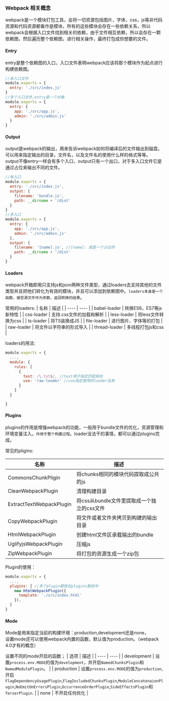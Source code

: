 ### Webpack 相关概念
webpack是一个模块打包工具，会将一切资源包括图片，字体，css，js等非代码资源和代码资源都看作是模块，所有的这些模块会存在一些依赖关系，所以webpack会根据入口文件找到相关的依赖，由于文件相互依赖，所以会存在一颗依赖图，然后遍历整个依赖图，进行相关操作，最终打包成你想要的文件。

#### Entry

entry是整个依赖图的入口，入口文件表明webpack应该将那个模块作为起点进行构建依赖图。
```javascript
//单入口文件
module.exports = {
  entry: './src/index.js'
}
//多个入口文件,entry是一个对象
module.exports = {
  entry: {
    app: './src/app.js',
    admin: './src/admin.js'
  }
}
```

#### Output

output是webpack的输出，用来告诉webpack如何将编译后的文件输出到磁盘。可以用来指定输出的目录，文件名，以及文件名的使用什么样的格式等等。output不像entry一样会有多个入口，output只有一个出口，对于多入口文件它是通过占位来输出不同的文件。

```javascript
//单入口
module.exports = {
  entry: './src/index.js',
  output: {
    filename: 'bundle.js',
    path: __dirname + '/dist'
  }
}
//多入口
module.exports = {
  entry: {
    app: './src/app.js',
    admin: './src/admin.js'
  },
  output: {
    filename: '[name].js', //[name]: 就是一个占位符
    path: __dirname + '/dist'
  }
}
```

#### Loaders

webpack开箱即用只支持js和json两种文件类型，通过loaders去支持其他的文件类型并且把他们转化为有效的模块，并且可以添加到依赖图中。`loaders本身是一个函数，接受源文件作为参数，返回转换的结果`。  

常用的loaders:
| 名称 | 描述 |
| ---- | ---- |
| babel-loader | 转换ES6，ES7等js新特性 |
| css-loader | 支持.css文件的加载和解析 |
| less-loader | 将less文件转换为css |
| ts-loader | 将TS装换成JS |
| file-loader | 进行图片、字体等的打包 |
| raw-loader | 将文件以字符串的形式导入 |
| thread-loader | 多线程打包js和css |

loaders的用法:  

```javascript
module.exports = {
  ...,
  module: {
    rules: [
      {
        test: /\.txt$/, //test用于指定匹配规则
        use: 'raw-loader' //use指定使用的loader名称
      }
    ]
  }

}
```

#### Plugins

plugins的作用是增强webpack的功能，一般用于bundle文件的优化，资源管理和环境变量注入。`作用于整个构建过程`。loader没法干的事情，都可以通过plugins完成。

常见的pligins:

| 名称 | 描述 |
| ---- | ---- |
| CommonsChunkPligin | 将chunks相同的模块代码提取成公共的js |
| CleanWebpackPlugin | 清理构建目录 |
| ExtractTextWebpackPlugin | 将css从bundle文件里提取成一个独立的css文件 |
| CopyWebpackPlugin | 将文件或者文件夹拷贝到构建的输出目录 |
| HtmlWebpackPlugin | 创建html文件区承载输出的bundle |
| UglifyjsWebpackPlugin | 压缩js |
| ZipWebpackPlugin | 将打包的资源生成一个zip包 |

Plugin的使用：

```javascript
module.exports = {
  ...,
  plugins: [ //多个plugin都放在plugins数组中
    new HtmlWebpackPlugin({
      template: './src/index.html'
    }),
  ]
}

```

#### Mode

Mode是用来指定当前的构建环境：production,development还是none，  
设置mode还可以使用webpack内置的函数，默认值为production。（webpack 4.0才有的概念）

设置不同的mode开启的函数；
| 选项 | 描述 |
| ---- | ---- |
| development | 设置`process.env.MODE`的值为`development`，并开启`NamedChunksPlugin`和`NamedModulePlugin`。 |
| production | 设置`process.env.MODE`的值为`production`,开启`FlagDependencyUsagePlugin`,`FlagIncludedChunksPlugin`,`ModuleConcatenaionPlugin`,`NoEmitOnErrorsPlugin`,`OccurrenceOrderPlugin`,`SideEffectsPlugin`和`TerserPlugin`. |
| none | 不开启任何优化 |

